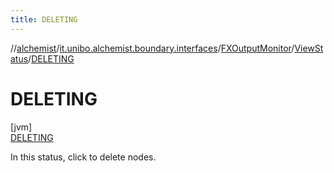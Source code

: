 ```yaml
---
title: DELETING
---
```

//[alchemist](../../../../../index.html)/[it.unibo.alchemist.boundary.interfaces](../../../index.html)/[FXOutputMonitor](../../index.html)/[ViewStatus](../index.html)/[DELETING](index.html)



# DELETING



[jvm]\
[DELETING](index.html)



In this status, click to delete nodes.


